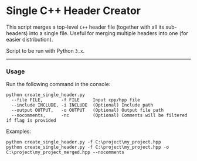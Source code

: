 # Single C++ Header Creator
This script merges a top-level `C++` header file (together with all its sub-headers) into a single file. Useful for merging multiple headers into one (for easier distribution).<br>

Script to be run with Python `3.x`.

---

### Usage
Run the following command in the console:
```
python create_single_header.py
  --file FILE,       -f FILE     Input cpp/hpp file
  --include INCLUDE, -i INCLUDE  (Optional) Include path
  --output OUTPUT,   -o OUTPUT   (Optional) Output file path
  --nocomments,      -nc         (Optional) Comments will be filtered if flag is provided
```
Examples:
```
python create_single_header.py -f C:\project\my_project.hpp
python create_single_header.py -f C:\project\my_project.hpp -o C:\project\my_project_merged.hpp --nocomments
```
